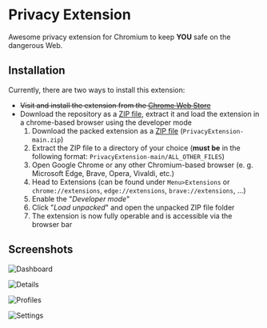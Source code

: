 # Privacy Extension

Awesome privacy extension for Chromium to keep **YOU** safe on the dangerous Web.

## Installation

Currently, there are two ways to install this extension:
- ~~Visit and install the extension from the [Chrome Web Store]()~~
- Download the repository as a [ZIP file](https://github.com/julian-fuchs/PrivacyExtension/archive/refs/heads/main.zip), extract it and load the extension in a chrome-based browser using the developer mode
  1. Download the packed extension as a [ZIP file](https://github.com/julian-fuchs/PrivacyExtension/archive/refs/heads/main.zip) (`PrivacyExtension-main.zip`)
  2. Extract the ZIP file to a directory of your choice (**must be** in the following format: `PrivacyExtension-main/ALL_OTHER_FILES`)
  3. Open Google Chrome or any other Chromium-based browser (e. g. Microsoft Edge, Brave, Opera, Vivaldi, etc.)
  4. Head to Extensions (can be found under `Menu>Extensions` or `chrome://extensions`, `edge://extensions`, `brave://extensions`, ...)
  5. Enable the "*Developer mode*"
  6. Click "*Load unpacked*" and open the unpacked ZIP file folder
  7. The extension is now fully operable and is accessible via the browser bar

## Screenshots

![Dashboard](https://i.imgur.com/pb0dZpC.gif)

![Details](https://i.imgur.com/guVLWuG.gif)

![Profiles](https://i.imgur.com/pW0y5v3.gif)

![Settings](https://i.imgur.com/zsFnY5m.gif)
